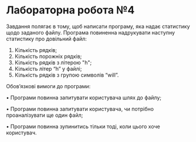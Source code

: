 # Лабораторна робота №4
Завдання полягає в тому, щоб написати програму, яка надає статистику щодо заданого файлу. Програма повиненна надрукувати наступну статистику про довільний файл:

1. Кількість рядків;
2. Кількість порожніх рядків;
3. Кількість рядків з літерою "h";
4. Кількість літер “h” у файлі;
5. Кількість рядків з групою символів “will”.

Обов’язкові вимоги до програми:

• Програми повинна запитувати користувача шлях до файлу;

• Програми повинна запитувати користувача, чи потрібно проаналізувати ще один файл;

• Програми повинна зупинитись тільки тоді, коли цього хоче користувач.
